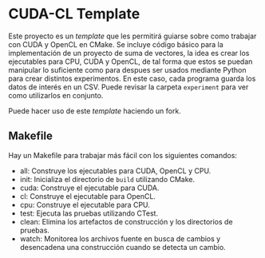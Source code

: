 # CUDA-CL Template

Este proyecto es un _template_ que les permitirá guiarse sobre como trabajar con CUDA y OpenCL en CMake. Se incluye código básico para la implementación de un proyecto de suma de vectores, la idea es crear los ejecutables para CPU, CUDA y OpenCL, de tal forma que estos se puedan manipular lo suficiente como para despues ser usados mediante Python para crear distintos experimentos. En este caso, cada programa guarda los datos de interés en un CSV. Puede revisar la carpeta `experiment` para ver como utilizarlos en conjunto.

Puede hacer uso de este _template_ haciendo un fork.

## Makefile

Hay un Makefile para trabajar más fácil con los siguientes comandos:

- all: Construye los ejecutables para CUDA, OpenCL y CPU.
- init: Inicializa el directorio de `build` utilizando CMake.
- cuda: Construye el ejecutable para CUDA.
- cl: Construye el ejecutable para OpenCL.
- cpu: Construye el ejecutable para CPU.
- test: Ejecuta las pruebas utilizando CTest.
- clean: Elimina los artefactos de construcción y los directorios de pruebas.
- watch: Monitorea los archivos fuente en busca de cambios y desencadena una construcción cuando se detecta un cambio.
